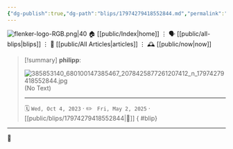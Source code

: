 ```yaml
---
{"dg-publish":true,"dg-path":"blips/17974279418552844.md","permalink":"/blips/17974279418552844/","title":"philipp on instagram @ 2023-10-04"}
---
```



<div class="transclusion internal-embed is-loaded"><div class="markdown-embed">




![flenker-logo-RGB.png|40](/img/user/attachments/flenker-logo-RGB.png)
🏠 [[public/Index\|home]]  ⋮ 🗣️ [[public/all-blips\|blips]] ⋮  📝 [[public/All Articles\|articles]]  ⋮ 🕰️ [[public/now\|now]]


</div></div>


> [!summary] **philipp**:
>
> ![385853140_680100147385467_2078425877261207412_n_17974279418552844.jpg](/img/user/attachments/385853140_680100147385467_2078425877261207412_n_17974279418552844.jpg)
> (No Text)
> - - -
>
> 🗓️ <code>Wed, Oct 4, 2023</code>  · ✏️ <code> Fri, May 2, 2025</code>  · [[public/blips/17974279418552844\|🔗]]
{ #blip}


- - -

 👾
